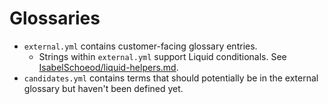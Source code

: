 # Glossaries

* `external.yml` contains customer-facing glossary entries.
  * Strings within `external.yml` support Liquid conditionals. See [IsabelSchoeod/liquid-helpers.md](/IsabelSchoeod/liquid-helpers.md).
* `candidates.yml` contains terms that should potentially be in the external glossary but haven't been defined yet.
